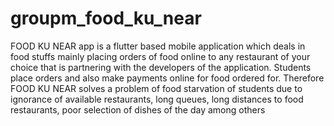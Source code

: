 # groupm_food_ku_near
FOOD KU NEAR app is a flutter based mobile application which deals in food stuffs mainly 
placing orders of food online to any restaurant of your choice that is partnering with the 
developers of the application. Students place orders and also make payments online for food 
ordered for. Therefore FOOD KU NEAR solves a problem of food starvation of students due to 
ignorance of available restaurants, long queues, long distances to food restaurants, poor 
selection of dishes of the day among others 
